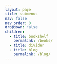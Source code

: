 ```yaml
---
layout: page
title: submenus
nav: false
nav_order: 0
dropdown: false
children:
  - title: bookshelf
    permalink: /books/
  - title: divider
  - title: blog
    permalink: /blog/
---
```

